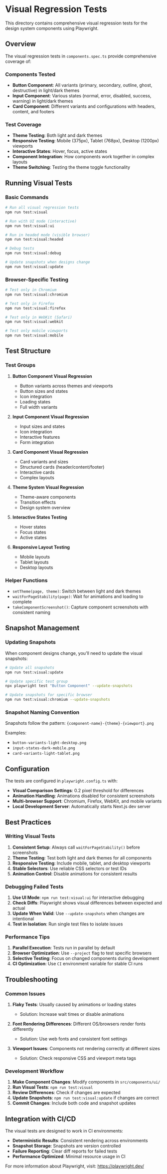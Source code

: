 # Visual Regression Tests

This directory contains comprehensive visual regression tests for the design system components using Playwright.

## Overview

The visual regression tests in `components.spec.ts` provide comprehensive coverage of:

### Components Tested
- **Button Component**: All variants (primary, secondary, outline, ghost, destructive) in light/dark themes
- **Input Component**: Various states (normal, error, disabled, success, warning) in light/dark themes
- **Card Component**: Different variants and configurations with headers, content, and footers

### Test Coverage
- **Theme Testing**: Both light and dark themes
- **Responsive Testing**: Mobile (375px), Tablet (768px), Desktop (1200px) viewports
- **Interactive States**: Hover, focus, active states
- **Component Integration**: How components work together in complex layouts
- **Theme Switching**: Testing the theme toggle functionality

## Running Visual Tests

### Basic Commands

```bash
# Run all visual regression tests
npm run test:visual

# Run with UI mode (interactive)
npm run test:visual:ui

# Run in headed mode (visible browser)
npm run test:visual:headed

# Debug tests
npm run test:visual:debug

# Update snapshots when designs change
npm run test:visual:update
```

### Browser-Specific Testing

```bash
# Test only in Chromium
npm run test:visual:chromium

# Test only in Firefox
npm run test:visual:firefox

# Test only in WebKit (Safari)
npm run test:visual:webkit

# Test only mobile viewports
npm run test:visual:mobile
```

## Test Structure

### Test Groups

1. **Button Component Visual Regression**
   - Button variants across themes and viewports
   - Button sizes and states
   - Icon integration
   - Loading states
   - Full width variants

2. **Input Component Visual Regression**
   - Input sizes and states
   - Icon integration
   - Interactive features
   - Form integration

3. **Card Component Visual Regression**
   - Card variants and sizes
   - Structured cards (header/content/footer)
   - Interactive cards
   - Complex layouts

4. **Theme System Visual Regression**
   - Theme-aware components
   - Transition effects
   - Design system overview

5. **Interactive States Testing**
   - Hover states
   - Focus states
   - Active states

6. **Responsive Layout Testing**
   - Mobile layouts
   - Tablet layouts
   - Desktop layouts

### Helper Functions

- `setTheme(page, theme)`: Switch between light and dark themes
- `waitForPageStability(page)`: Wait for animations and loading to complete
- `takeComponentScreenshot()`: Capture component screenshots with consistent naming

## Snapshot Management

### Updating Snapshots

When component designs change, you'll need to update the visual snapshots:

```bash
# Update all snapshots
npm run test:visual:update

# Update specific test group
npx playwright test "Button Component" --update-snapshots

# Update snapshots for specific browser
npm run test:visual:chromium --update-snapshots
```

### Snapshot Naming Convention

Snapshots follow the pattern: `{component-name}-{theme}-{viewport}.png`

Examples:
- `button-variants-light-desktop.png`
- `input-states-dark-mobile.png`
- `card-variants-light-tablet.png`

## Configuration

The tests are configured in `playwright.config.ts` with:

- **Visual Comparison Settings**: 0.2 pixel threshold for differences
- **Animation Handling**: Animations disabled for consistent screenshots
- **Multi-browser Support**: Chromium, Firefox, WebKit, and mobile variants
- **Local Development Server**: Automatically starts Next.js dev server

## Best Practices

### Writing Visual Tests

1. **Consistent Setup**: Always call `waitForPageStability()` before screenshots
2. **Theme Testing**: Test both light and dark themes for all components
3. **Responsive Testing**: Include mobile, tablet, and desktop viewports
4. **Stable Selectors**: Use reliable CSS selectors or test IDs
5. **Animation Control**: Disable animations for consistent results

### Debugging Failed Tests

1. **Use UI Mode**: `npm run test:visual:ui` for interactive debugging
2. **Check Diffs**: Playwright shows visual differences between expected and actual
3. **Update When Valid**: Use `--update-snapshots` when changes are intentional
4. **Test in Isolation**: Run single test files to isolate issues

### Performance Tips

1. **Parallel Execution**: Tests run in parallel by default
2. **Browser Optimization**: Use `--project` flag to test specific browsers
3. **Selective Testing**: Focus on changed components during development
4. **CI Optimization**: Use `CI` environment variable for stable CI runs

## Troubleshooting

### Common Issues

1. **Flaky Tests**: Usually caused by animations or loading states
   - Solution: Increase wait times or disable animations

2. **Font Rendering Differences**: Different OS/browsers render fonts differently
   - Solution: Use web fonts and consistent font settings

3. **Viewport Issues**: Components not rendering correctly at different sizes
   - Solution: Check responsive CSS and viewport meta tags

### Development Workflow

1. **Make Component Changes**: Modify components in `src/components/ui/`
2. **Run Visual Tests**: `npm run test:visual`
3. **Review Differences**: Check if changes are expected
4. **Update Snapshots**: `npm run test:visual:update` if changes are correct
5. **Commit Changes**: Include both code and snapshot updates

## Integration with CI/CD

The visual tests are designed to work in CI environments:

- **Deterministic Results**: Consistent rendering across environments
- **Snapshot Storage**: Snapshots are version controlled
- **Failure Reporting**: Clear diff reports for failed tests
- **Performance Optimized**: Minimal resource usage in CI

For more information about Playwright, visit: https://playwright.dev/